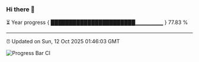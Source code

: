 ### Hi there 👋

⏳ Year progress { ███████████████████████▁▁▁▁▁▁▁ } 77.83 %

---

⏰ Updated on Sun, 12 Oct 2025 01:46:03 GMT

![Progress Bar CI](https://github.com/liununu/liununu/workflows/Progress%20Bar%20CI/badge.svg)

